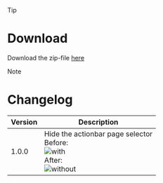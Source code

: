 > [!TIP]
> # Download
> Download the zip-file [here](https://github.com/Makume/ReturnOfReckoning-AddOns-HideActionBarPageSelector/blob/main/HideActionBarPageSelector.zip)

> [!NOTE]
> # Changelog
> 
> | Version  | Description |
> | ------------- | ------------- |
> | 1.0.0  | Hide the actionbar page selector <br>Before:<br>![with](https://github.com/Makume/ReturnOfReckoning-AddOns-HideActionBarPageSelector/blob/main/with.png)<br>After:<br>![without](https://github.com/Makume/ReturnOfReckoning-AddOns-HideActionBarPageSelector/blob/main/without.png) |
